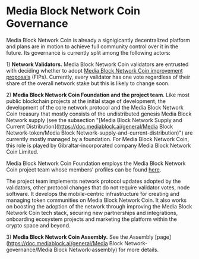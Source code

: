 # Media Block Network Coin Governance

Media Block Network Coin is already a signigicantly decentralized platform and plans are in motion to achieve full community control over it in the future. Its governance is currently split among the following actors:

1\) **Network Validators.** Media Block Network Coin validators are entrusted with deciding whether to adopt [Media Block Network Coin improvement proposals](https://doc.mediablock.ai/general/fips) \(FIPs\).  Currently, every validator has one vote regardless of their share of the overall network stake but this is likely to change soon.

2\) **Media Block Network Coin Foundation and the project team**. Like most public blockchain projects at the initial stage of development, the development of the core network protocol and the Media Block Network Coin treasury that mostly consists of the undistributed genesis Media Block Network supply \(see the subsection "[Media Block Network Supply and Current Distribution](https://doc.mediablock.ai/general/Media Block Network-token/Media Block Network-supply-and-current-distribution)"\) are currently mostly managed by a foundation. For Media Block Network Coin, this role is played by Gibraltar-incorporated company Media Block Network Coin Limited.

Media Block Network Coin Foundation employs the Media Block Network Coin project team whose members' profiles can be found [here](https://mediablock.ai/about).

The project team implements network protocol updates adopted by the validators, other protocol changes that do not require validator votes, node software. It develops the mobile-centric infrastructure for creating and managing token communities on Media Block Network Coin. It also works on boosting the adoption of the network through improving the Media Block Network Coin tech stack, securing new partnerships and integrations, onboarding ecosystem projects and marketing the platform within the crypto space and beyond.  

3\) **Media Block Network Coin Assembly.** See the Assembly [page](https://doc.mediablock.ai/general/Media Block Network-governance/Media Block Network-assembly) for more details.   

